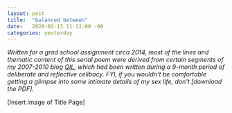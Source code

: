 ```yaml
---
layout: post
title:  "balanced between"
date:   2020-02-13 11:11:00 -00
categories: yesterday
---
```

*Written for a grad school assignment circa 2014, most of the lines and thematic content of this serial poem were derived from certain segments of my 2007-2010 blog [QIL](assets/QIL.pdf), which had been written during a 9-month period of deliberate and reflective celibacy. FYI, if you wouldn't be comfortable getting a glimpse into some intimate details of my sex life, don't [download the PDF].*

[Insert image of Title Page]




